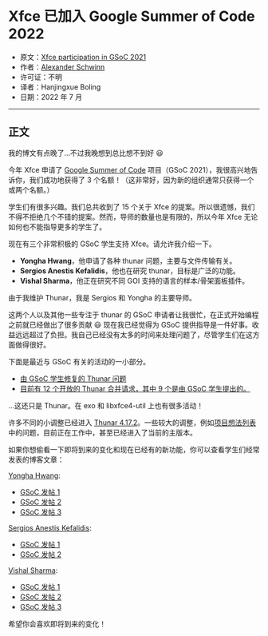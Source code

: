 # Xfce 已加入 Google Summer of Code 2022

- 原文：[Xfce participation in GSoC 2021](https://alexxcons.github.io/2021/06/23/xfce-participates-in-gsoc.html)
- 作者：[Alexander Schwinn](https://gitlab.xfce.org/alexxcons)
- 许可证：不明
- 译者：Hanjingxue Boling
- 日期：2022 年 7 月

---

## 正文

我的博文有点晚了…不过我晚想到总比想不到好 😃

今年 Xfce 申请了 [Google Summer of Code](https://summerofcode.withgoogle.com/organizations/6058796058673152/) 项目（GSoC 2021），我很高兴地告诉你，我们成功地获得了 3 个名额！（这非常好，因为新的组织通常只获得一个或两个名额。）

学生们有很多兴趣。我们总共收到了 15 个关于 Xfce 的提案。所以很遗憾，我们不得不拒绝几个不错的提案。然而，导师的数量也是有限的，所以今年 Xfce 无论如何也不能指导更多的学生了。

现在有三个非常积极的 GSoC 学生支持 Xfce。请允许我介绍一下。

- **Yongha Hwang**，他申请了各种 thunar 问题，主要与文件传输有关。
- **Sergios Anestis Kefalidis**，他也在研究 thunar，目标是广泛的功能。
- **Vishal Sharma**，他正在研究不同 GOI 支持的语言的样本/骨架面板插件。

由于我维护 Thunar，我是 Sergios 和 Yongha 的主要导师。

这两个人以及其他一些专注于 thunar 的 GSoC 申请者让我很忙，在正式开始编程之前就已经做出了很多贡献 😃 现在我已经觉得为 GSoC 提供指导是一件好事。收益远远超过了负担。我自己已经没有太多的时间来处理问题了，尽管学生们在这方面做得很好。

下面是最近与 GSoC 有关的活动的一小部分。

- [由 GSoC 学生修复的 Thunar 问题](https://gitlab.xfce.org/xfce/thunar/-/issues?scope=all&utf8=%E2%9C%93&state=closed&label_name%5B%5D=8.%20GSoC%202021)
- [目前有 12 个开放的 Thunar 合并请求，其中 9 个是由 GSoC 学生提出的。](https://gitlab.xfce.org/xfce/thunar/-/merge_requests)

…这还只是 Thunar。在 exo 和 libxfce4-util 上也有很多活动！

许多不同的小调整已经进入 [Thunar 4.17.2](https://gitlab.xfce.org/xfce/thunar/-/tags/thunar-4.17.2)。一些较大的调整，例如[项目想法列表](https://wiki.xfce.org/projects/gsoc/start#project_ideas)中的问题，目前正在工作中，甚至已经进入了当前的主版本。

如果你想偷看一下即将到来的变化和现在已经有的新功能，你可以查看学生们经常发表的博客文章：

[Yongha Hwang](https://dev.ikx.kr/):

- [GSoC 发帖 1](https://dev.ikx.kr/GSOC-2021)
- [GSoC 发帖 2](https://dev.ikx.kr/2nd-Saturday/)
- [GSoC 发帖 3](https://dev.ikx.kr/GSOC-3rd/)

[Sergios Anestis Kefalidis](http://users.uoa.gr/~sdi1800073/sources/):

- [GSoC 发帖 1](http://users.uoa.gr/~sdi1800073/sources/xfce_blog01.html)
- [GSoC 发帖 2](http://users.uoa.gr/~sdi1800073/sources/xfce_blog02.html)

[Vishal Sharma](https://freshlybuilt.com/members/vishalsharma/):

- [GSoC 发帖 1](https://freshlybuilt.com/my-journey-to-gsoc-2021-through-xfce)
- [GSoC 发帖 2](https://freshlybuilt.com/xfce-panel-plugin-development-using-python-javascript-part-1/)
- [GSoC 发帖 3](https://freshlybuilt.com/xfce-panel-plugin-development-using-python-javascript-part-2/)

希望你会喜欢即将到来的变化！